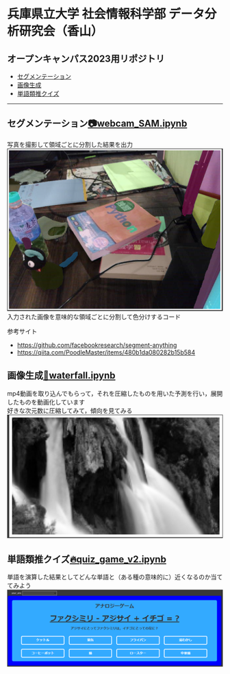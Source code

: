 # 兵庫県立大学 社会情報科学部 データ分析研究会（香山）
## オープンキャンパス2023用リポジトリ

- [セグメンテーション](#section1)
- [画像生成](#section2)
- [単語類推クイズ](#section3)
---
## セグメンテーション[:camera:webcam_SAM.ipynb](webcam_SAM.ipynb) <a name="section1"></a>
写真を撮影して領域ごとに分割した結果を出力<br>
![セグメンテーションの例](images/segmentation.png)<br>
入力された画像を意味的な領域ごとに分割して色分けするコード

参考サイト
- https://github.com/facebookresearch/segment-anything
- https://qiita.com/PoodleMaster/items/480b1da080282b15b584

## 画像生成[:movie_camera:waterfall.ipynb](waterfall.ipynb)<a name="section2"></a>
mp4動画を取り込んでもらって，それを圧縮したものを用いた予測を行い，展開したものを動画化しています<br>
好きな次元数に圧縮してみて，傾向を見てみる<br>
![アナロジークイズの画像](images/waterfall.png)

## 単語類推クイズ[:fire:quiz_game_v2.ipynb](quiz_game_v2.ipynb)<a name="section3"></a>
単語を演算した結果としてどんな単語と（ある種の意味的に）近くなるのか当ててみよう
![アナロジークイズの画像](images/analogy.png)
